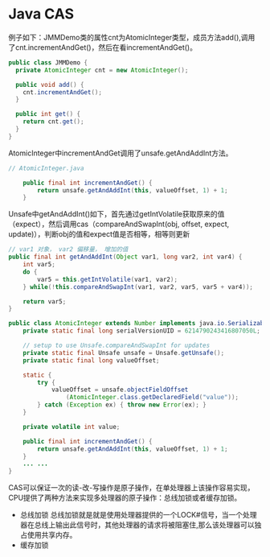 # Java CAS

例子如下：JMMDemo类的属性cnt为AtomicInteger类型，成员方法add(),调用了cnt.incrementAndGet()，然后在看incrementAndGet()。
```java
public class JMMDemo {
  private AtomicInteger cnt = new AtomicInteger();

  public void add() {
    cnt.incrementAndGet();
  }

  public int get() {
    return cnt.get();
  }
}
```
AtomicInteger中incrementAndGet调用了unsafe.getAndAddInt方法。
```java
// AtomicInteger.java

    public final int incrementAndGet() {
        return unsafe.getAndAddInt(this, valueOffset, 1) + 1;
    }
```

Unsafe中getAndAddInt()如下，首先通过getIntVolatile获取原来的值（expect），然后调用cas（compareAndSwapInt(obj, offset, expect, update)），判断obj的值和expect值是否相等，相等则更新

```java
// var1 对象， var2 偏移量， 增加的值
public final int getAndAddInt(Object var1, long var2, int var4) {
    int var5;
    do {
        var5 = this.getIntVolatile(var1, var2);
    } while(!this.compareAndSwapInt(var1, var2, var5, var5 + var4));

    return var5;
}
```

```java
public class AtomicInteger extends Number implements java.io.Serializable {
    private static final long serialVersionUID = 6214790243416807050L;

    // setup to use Unsafe.compareAndSwapInt for updates
    private static final Unsafe unsafe = Unsafe.getUnsafe();
    private static final long valueOffset;

    static {
        try {
            valueOffset = unsafe.objectFieldOffset
                (AtomicInteger.class.getDeclaredField("value"));
        } catch (Exception ex) { throw new Error(ex); }
    }

    private volatile int value;

    public final int incrementAndGet() {
        return unsafe.getAndAddInt(this, valueOffset, 1) + 1;
    }
    ... ...
}
```


CAS可以保证一次的读-改-写操作是原子操作，在单处理器上该操作容易实现，CPU提供了两种方法来实现多处理器的原子操作：总线加锁或者缓存加锁。
* 总线加锁
    总线加锁就是就是使用处理器提供的一个LOCK#信号，当一个处理器在总线上输出此信号时，其他处理器的请求将被阻塞住,那么该处理器可以独占使用共享内存。
* 缓存加锁



